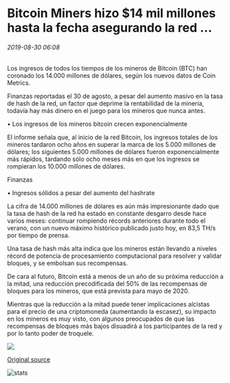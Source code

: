 # Bitcoin Miners hizo $14 mil millones hasta la fecha asegurando la red ...

###### 2019-08-30 06:08

Los ingresos de todos los tiempos de los mineros de Bitcoin (BTC) han coronado los 14.000 millones de dólares, según los nuevos datos de Coin Metrics.

Finanzas reportadas el 30 de agosto, a pesar del aumento masivo en la tasa de hash de la red, un factor que deprime la rentabilidad de la minería, todavía hay más dinero en el juego para los mineros que nunca antes.

• Los ingresos de los mineros bitcoin crecen exponencialmente

El informe señala que, al inicio de la red Bitcoin, los ingresos totales de los mineros tardaron ocho años en superar la marca de los 5.000 millones de dólares; los siguientes 5.000 millones de dólares fueron exponencialmente más rápidos, tardando sólo ocho meses más en que los ingresos se rompieran los 10.000 millones de dólares.

Finanzas

• Ingresos sólidos a pesar del aumento del hashrate

La cifra de 14.000 millones de dólares es aún más impresionante dado que la tasa de hash de la red ha estado en constante desgarro desde hace varios meses: continuar rompiendo récords anteriores durante todo el verano, con un nuevo máximo histórico publicado justo hoy, en 83,5 TH/s por tiempo de prensa.

Una tasa de hash más alta indica que los mineros están llevando a niveles récord de potencia de procesamiento computacional para resolver y validar bloques, y se embolsan sus recompensas.

De cara al futuro, Bitcoin está a menos de un año de su próxima reducción a la mitad, una reducción precodificada del 50% de las recompensas de bloques para los mineros, que está prevista para mayo de 2020.

Mientras que la reducción a la mitad puede tener implicaciones alcistas para el precio de una criptomoneda (aumentando la escasez), su impacto en los mineros es muy visto, con algunos preocupados de que las recompensas de bloques más bajos disuadirá a los participantes de la red y por lo tanto poder de troquele.

![](https://s3.cointelegraph.com/storage/uploads/view/9e941b5c5d987ee20dc3efd39ea9923c.png)

[Original source](https://cointelegraph.com/news/bitcoin-miners-made-14-billion-to-date-securing-the-network)

![stats](https://c.statcounter.com/11760860/0/a89fa40b/1/ "stats")